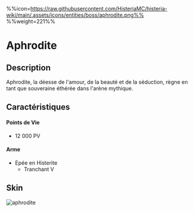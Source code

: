 %%icon=https://raw.githubusercontent.com/HisteriaMC/histeria-wiki/main/.assets/icons/entities/boss/aphrodite.png%%
%%weight=221%%
# Aphrodite

## Description 
Aphrodite, la déesse de l'amour, de la beauté et de la séduction, règne en tant que souveraine éthérée dans l'arène mythique.

## Caractéristiques

#### __Points de Vie__
+ 12 000 PV

#### __Arme__
+ Epée en Histerite 
  - Tranchant V

## Skin
![aphrodite](https://raw.githubusercontent.com/HisteriaMC/histeria-wiki/main/.assets/entities/boss/aphrodite.png)


